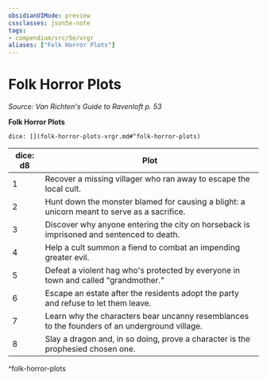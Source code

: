 ```yaml
---
obsidianUIMode: preview
cssclasses: json5e-note
tags:
- compendium/src/5e/vrgr
aliases: ["Folk Horror Plots"]
---
```

# Folk Horror Plots
*Source: Van Richten's Guide to Ravenloft p. 53* 

**Folk Horror Plots**

`dice: [](folk-horror-plots-vrgr.md#^folk-horror-plots)`

| dice: d8 | Plot |
|----------|------|
| 1 | Recover a missing villager who ran away to escape the local cult. |
| 2 | Hunt down the monster blamed for causing a blight: a unicorn meant to serve as a sacrifice. |
| 3 | Discover why anyone entering the city on horseback is imprisoned and sentenced to death. |
| 4 | Help a cult summon a fiend to combat an impending greater evil. |
| 5 | Defeat a violent hag who's protected by everyone in town and called "grandmother." |
| 6 | Escape an estate after the residents adopt the party and refuse to let them leave. |
| 7 | Learn why the characters bear uncanny resemblances to the founders of an underground village. |
| 8 | Slay a dragon and, in so doing, prove a character is the prophesied chosen one. |
^folk-horror-plots